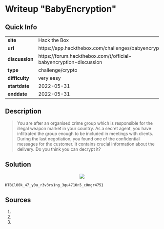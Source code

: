 # Writeup "BabyEncryption"

## Quick Info

<table>
	<tr><td><b>site</b></td><td>Hack the Box</td></tr>
	<tr><td><b>url</b></td><td>https://app.hackthebox.com/challenges/babyencryption</td></tr>
	<tr><td><b>discussion</b></td><td>https://forum.hackthebox.com/t/official-babyencryption-discussion</td></tr>
	<tr><td><b>type</b></td><td>challenge/crypto</td></tr>
	<tr><td><b>difficulty&nbsp;&nbsp;&nbsp;</b></td><td>very easy</td></tr>
	<tr><td><b>startdate</b></td><td>2022-05-31</td></tr>
	<tr><td><b>enddate</b></td><td>2022-05-31</td></tr>
</table>

## Description

> You are after an organised crime group which is responsible for the illegal weapon market in your country. As a secret agent, you have infiltrated the group enough to be included in meetings with clients. During the last negotiation, you found one of the confidential messages for the customer. It contains crucial information about the delivery. Do you think you can decrypt it?

## Solution

<p align="center">
   <img src="includes/babyencryption-01.png" />
</p>

```
HTB{l00k_47_y0u_r3v3rs1ng_3qu4710n5_c0ngr475}
```

## Sources

1. 
2. 
3. 
